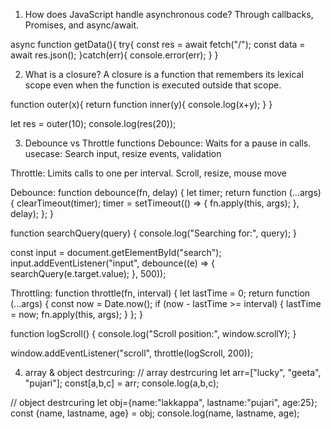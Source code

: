 1. How does JavaScript handle asynchronous code?
Through callbacks, Promises, and async/await.

async function getData(){
    try{
        const res = await fetch("/");
        const data = await res.json();
    }catch(err){
        console.error(err);
    }
}


2. What is a closure?
A closure is a function that remembers its lexical scope even when the function is executed outside that scope.

function outer(x){
    return function inner(y){
        console.log(x+y);
    }
}

let res = outer(10);
console.log(res(20));


3. Debounce vs Throttle functions
Debounce: Waits for a pause in calls.
usecase: Search input, resize events, validation

Throttle: Limits calls to one per interval.
Scroll, resize, mouse move

Debounce:
function debounce(fn, delay) {
  let timer;
  return function (...args) {
    clearTimeout(timer);
    timer = setTimeout(() => {
      fn.apply(this, args);
    }, delay);
  };
}

function searchQuery(query) {
  console.log("Searching for:", query);
}

const input = document.getElementById("search");
input.addEventListener("input", debounce((e) => {
  searchQuery(e.target.value);
}, 500));

Throttling:
function throttle(fn, interval) {
  let lastTime = 0;
  return function (...args) {
    const now = Date.now();
    if (now - lastTime >= interval) {
      lastTime = now;
      fn.apply(this, args);
    }
  };
}

function logScroll() {
  console.log("Scroll position:", window.scrollY);
}

window.addEventListener("scroll", throttle(logScroll, 200));


4. array & object destrcuring:
// array destrcuring
let arr=["lucky", "geeta", "pujari"];
const[a,b,c] = arr;
console.log(a,b,c);

// object destrcuring
let obj={name:"lakkappa", lastname:"pujari", age:25};
const {name, lastname, age} = obj;
console.log(name, lastname, age);